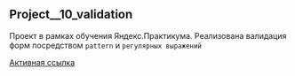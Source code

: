 Project__10_validation 
---
Проект в рамках обучения Яндекс.Практикума.
Реализована валидация форм  посредством `pattern` и `регулярных выражений`

[Активная ссылка](https://zavizhenetc.github.io/Project__10_validation/)
 

